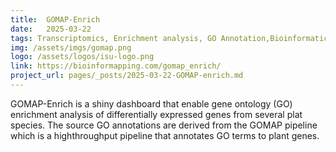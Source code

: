 ```yaml
---
title:  GOMAP-Enrich
date:   2025-03-22
tags: Transcriptomics, Enrichment analysis, GO Annotation,Bioinformatics, Rshiny
img: /assets/imgs/gomap.png
logo: /assets/logos/isu-logo.png
link: https://bioinformapping.com/gomap_enrich/
project_url: pages/_posts/2025-03-22-GOMAP-enrich.md
---
```


GOMAP-Enrich is a shiny dashboard that enable gene ontology (GO) enrichment analysis of differentially expressed genes from several plat species. The source GO annotations are derived from the GOMAP pipeline which is a highthroughput pipeline that annotates GO terms to plant genes.

